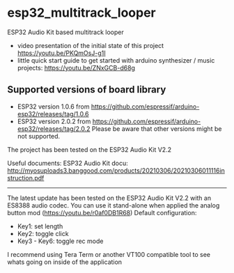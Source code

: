 # esp32_multitrack_looper
ESP32 Audio Kit based multitrack looper

- video presentation of the initial state of this project https://youtu.be/PKQmOsJ-g1I
- little quick start guide to get started with arduino synthesizer / music projects: https://youtu.be/ZNxGCB-d68g

Supported versions of board library
---
- ESP32 version 1.0.6 from https://github.com/espressif/arduino-esp32/releases/tag/1.0.6
- ESP32 version 2.0.2 from https://github.com/espressif/arduino-esp32/releases/tag/2.0.2
Please be aware that other versions might be not supported.

The project has been tested on the ESP32 Audio Kit V2.2

Useful documents:
ESP32 Audio Kit docu: http://myosuploads3.banggood.com/products/20210306/20210306011116instruction.pdf
 
---
The latest update has been tested on the ESP32 Audio Kit V2.2 with an ES8388 audio codec.
You can use it stand-alone when applied the analog button mod (https://youtu.be/r0af0DB1R68)
Default configuration:
- Key1: set length
- Key2: toggle click
- Key3 - Key6: toggle rec mode

I recommend using Tera Term or another VT100 compatible tool to see whats going on inside of the application